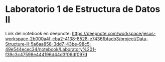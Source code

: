# Laboratorio 1 de Estructura de Datos II
Link del notebook en deepnote: https://deepnote.com/workspace/jesus-workspace-2b000a4f-cba2-4138-8528-e7436fbfacb3/project/Data-Structure-II-5a6aa858-3dd7-43be-98c5-49e544ecec34/notebook/Laboratory%201-f39c3c47598e444196d44d3f06df097d

